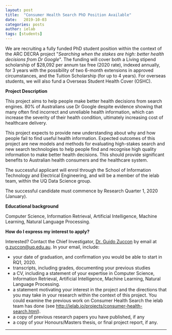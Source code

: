```yaml
---
layout: post
title:  "Consumer Health Search PhD Position Available"
date:   2019-10-03
categories: posts
author: ielab
tags: [students]
---
```


We are recruiting a fully funded PhD student position within the context of the ARC DECRA project  "_Searching when the stakes are high: better health decisions from Dr Google_". The funding will cover both a Living stipend scholarship of $28,092 per annum tax free (2020 rate), indexed annually, for 3 years with the possibility of two 6-month extensions in approved circumstances, and the Tuition Scholarship (for up to 4 years). For overseas students, we will also fund a Overseas Student Health Cover (OSHC).



**Project Description**

This project aims to help people make better health decisions from search engines. 80% of Australians use Dr Google despite evidence showing that many often find incorrect and unreliable health information, which can increase the severity of their health condition, ultimately increasing cost of healthcare delivery.

This project expects to provide new understanding about why and how people fail to find useful health information. Expected outcomes of this project are new models and methods for evaluating high-stakes search and new search technologies to help people find and recognise high quality information to make better health decisions. This should provide significant benefits to Australian health consumers and the healthcare system. 

The successful applicant will enrol through the School of Information Technology and Electrical Engineering, and will be a member of the ielab team, within the UQ Data Science group.

The successful candidate must commence by Research Quarter 1, 2020 (January).



**Educational background** 

Computer Science, Information Retrieval, Artificial Intelligence, Machine Learning, Natural Language Processing.



**How do I express my interest to apply?** 

Interested? Contact the Chief Investigator, [Dr. Guido Zuccon](/people/guido-zuccon) by email at [g.zuccon@uq.edu.au](mailto:g.zuccon@uq.edu.au). In your email, include:

* your date of graduation, and confirmation you would be able to start in RQ1, 2020.
* transcripts, including grades, documenting your previous studies
* a CV, including a statement of your expertise in Computer Science, Information Retrieval, Artificial Intelligence, Machine Learning, Natural Language Processing.
* a statement motivating your interest in the project and the directions that you may take in your research within the context of this project. You could examine the previous work on Consumer Health Search the ielab team has done (see http://ielab.io/projects/consumer-health-search.html). 
* a copy of previous research papers you have published, if any
* a copy of your Honours/Masters thesis, or final project report, if any.

---


